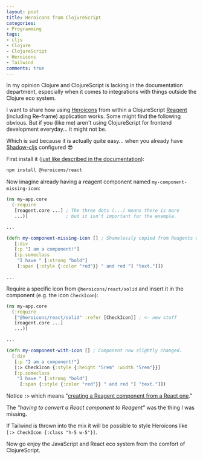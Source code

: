 ```yaml
---
layout: post
title: Heroicons from ClojureScript
categories:
- Programming
tags:
- cljs
- Clojure
- ClojureScript
- Heroicons
- Tailwind
comments: true
---
```


In my opinion Clojure and ClojureScript is lacking in the documentation
department, especially when it comes to integrations with things outside the
Clojure eco system.

I want to share how using [Heroicons][1] from within a ClojureScript
[Reagent][2] (including Re-frame) application works. Some might find the
following obvious. But if you (like me) aren't using ClojureScript for frontend
development everyday... it might not be.

Which is sad because it is actually quite easy... when you already have
[Shadow-cljs][3] configured 😎

First install it ([just like described in the documentation][4]):

```bash
npm install @heroicons/react
```

Now imagine already having a reagent component named
`my-component-missing-icon`:

```clojure
(ns my-app.core
  (:require
   [reagent.core ...] ; The three dots (...) means there is more
   ...))              ; but it isn't important for the example.

...

(defn my-component-missing-icon [] ; Shamelessly copied from Reagents website
   [:div
   [:p "I am a component!"]
   [:p.someclass
    "I have " [:strong "bold"]
    [:span {:style {:color "red"}} " and red "] "text."]])

...
```

Require a specific icon from `@heroicons/react/solid` and insert it in the
component (e.g. the icon `CheckIcon`):

```clojure
(ns my-app.core
  (:require
   ["@heroicons/react/solid" :refer [CheckIcon]] ; <- new stuff
   [reagent.core ...]
   ...))

...

(defn my-component-with-icon [] ; Component now slightly changed.
  [:div
   [:p "I am a component!"]
   [:> CheckIcon {:style {:height "5rem" :width "5rem"}}]
   [:p.someclass
    "I have " [:strong "bold"]
     [:span {:style {:color "red"}} " and red "] "text."]])
```

Notice `:>` which means "[creating a Reagent component from a React one][5]."

The *"having to convert a React component to Reagent"* was the thing I was missing.

If Tailwind is thrown into the mix it will be possible to style Heroicons like `[:> CheckIcon {:class "h-5 w-5"}]`.

Now go enjoy the JavaScript and React eco system from the comfort of
ClojureScript.

[1]: https://heroicons.com/
[2]: https://reagent-project.github.io/
[3]: https://github.com/thheller/shadow-cljs
[4]: https://github.com/tailwindlabs/heroicons#react
[5]: https://cljdoc.org/d/reagent/reagent/1.1.0/doc/tutorials/interop-with-react#creating-reagent-components-from-react-components